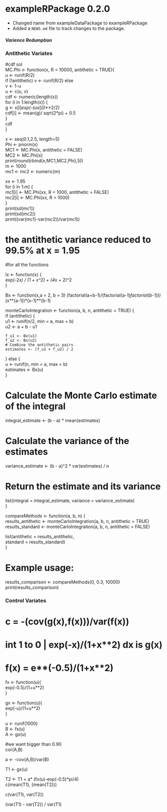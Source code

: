 # exampleRPackage 0.2.0

* Changed name from exampleDataPackage to exampleRPackage
* Added a `NEWS.md` file to track changes to the package.
##### Varience Redumption #####

### Antithetic Variates
#cdf sol  
MC.Phi <- function(x, R = 10000, antithetic = TRUE){  
  u <- runif(R/2)  
  if (!antithetic) v <- runif(R/2) else  
    v <- 1-u  
  u <- c(u, v)  
  cdf <- numeric(length(x))  
  for (i in 1:length(x)) {  
    g <- x[i]*exp(-(u*x[i])**2/2)  
    cdf[i] <- mean(g)/ sqrt(2*pi) + 0.5  
  }  
  cdf  
}  

x <- seq(0.1,2.5, length=5)  
Phi <- pnorm(x)  
MC1 <- MC.Phi(x, antithetic = FALSE)  
MC2 <- MC.Phi(x)  
print(round(rbind(x,MC1,MC2,Phi),5))  
m <- 1000  
mc1 <- mc2 <- numeric(m)  

xx <- 1.95  
for (i in 1:m) {  
  mc1[i] <- MC.Phi(xx, R = 1000, antithetic = FALSE)  
  mc2[i] <- MC.Phi(xx, R = 1000)  
}  
print(sd(mc1))  
print(sd(mc2))  
print((var(mc1)-var(mc2))/var(mc1))  
# the antithetic variance reduced to 99.5% at x = 1.95  

#for all the functions  

Ix <- function(x) {  
  exp(-2*x) / (1 + x^2) + (4*x + 2)^2  
}  


Bx <- function(x,a = 2, b = 3) (factorial(a+b-1)/(factorial(a-1)*factorial(b-1)))*(x**(a-1))*(x-1)**(b-1)  

monteCarloIntegration <- function(a, b, n, antithetic = TRUE) {  
  if (antithetic) {  
    u1 <- runif(n/2, min = a, max = b)  
    u2 <- a + b - u1  
    
    f_u1 <- Bx(u1)  
    f_u2 <- Bx(u2)  
    # Combine the antithetic pairs  
    estimates <- (f_u1 + f_u2) / 2  
  } else {  
    u <- runif(n, min = a, max = b)  
    estimates <- Bx(u)  
  }  
  # Calculate the Monte Carlo estimate of the integral  
  integral_estimate <- (b - a) * mean(estimates)  
  # Calculate the variance of the estimates  
  variance_estimate <- (b - a)^2 * var(estimates) / n  
  
  # Return the estimate and its variance  
  list(integral = integral_estimate, variance = variance_estimate)  
}  

compareMethods <- function(a, b, n) {  
  results_antithetic <- monteCarloIntegration(a, b, n, antithetic = TRUE)  
  results_standard <- monteCarloIntegration(a, b, n, antithetic = FALSE)  
  
  list(antithetic = results_antithetic,  
       standard = results_standard)  
}  

# Example usage:  
results_comparison <- compareMethods(0, 0.3, 10000)  
print(results_comparison)  



### Control Variates  

# c = -(cov(g(x),f(x)))/var(f(x))  

# int 1 to 0 | exp(-x)/(1+x**2) dx  is g(x)  
# f(x) = e**(-0.5)/(1+x**2)  

fx <- function(u){  
  exp(-0.5)/(1+u**2)  
}  

gx <- function(u){  
  exp(-u)/(1+u**2)  
}  

u <- runif(1000)  
B <- fx(u)  
A <- gx(u)  

#we want bigger than 0.90  
cor(A,B)  

a <- -cov(A,B)/var(B)  

T1 <- gx(u)  

T2 <- T1 + a* (fx(u)-exp(-0.5)*pi/4)  
c(mean(T1), (mean(T2)))  

c(var(T1), var(T2))  

(var(T1) - var(T2)) / var(T1)  
